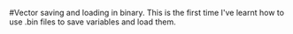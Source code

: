 #Vector saving and loading in binary.
This is the first time I've learnt how to use .bin files to save variables and load them.
